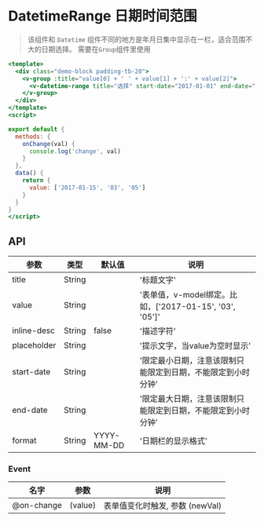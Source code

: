 # DatetimeRange 日期时间范围

> 该组件和 `Datetime` 组件不同的地方是年月日集中显示在一栏，适合范围不大的日期选择。 需要在`Group`组件里使用

```handlebars
<template>
  <div class="demo-block padding-tb-20">
    <v-group :title="value[0] + ' ' + value[1] + ':' + value[2]">
      <v-datetime-range title="选择" start-date="2017-01-01" end-date="2017-02-02" format="YYYY年MM月DD日" v-model="value" @on-change="onChange"></v-datetime-range>
    </v-group>
  </div>
</template>
<script>

export default {
  methods: {
    onChange(val) {
      console.log('change', val)
    }
  },
  data() {
    return {
      value: ['2017-01-15', '03', '05']
    }
  }
}
</script>
```


## API

| 参数 | 类型 | 默认值 | 说明 |
| --- | --- | --- | --- |
| title | String | | '标题文字' | 
| value | String | | '表单值，v-model绑定。比如，['2017-01-15', '03', '05']' | 
| inline-desc | String | false | '描述字符' | 
| placeholder | String | | '提示文字，当value为空时显示' | 
| start-date | String | | '限定最小日期，注意该限制只能限定到日期，不能限定到小时分钟' | 
| end-date | String | | '限定最大日期，注意该限制只能限定到日期，不能限定到小时分钟' | 
| format | String | YYYY-MM-DD | '日期栏的显示格式' | 

### Event 
| 名字 | 参数 | 说明 |
| --- | --- | --- |
| @on-change | (value) | 表单值变化时触发, 参数 (newVal) |